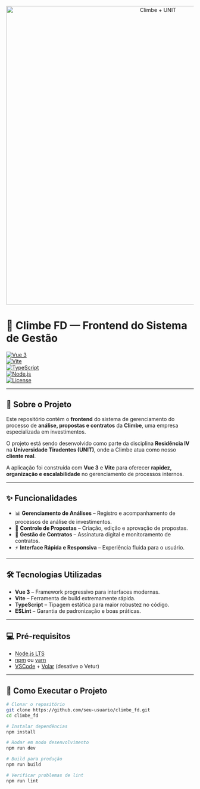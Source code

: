 <p align="center">
  <img src="public/img/climbe-logo.png" alt="Climbe + UNIT" width="800">
</p>

# 🌄 Climbe FD — Frontend do Sistema de Gestão  

[![Vue 3](https://img.shields.io/badge/Vue-3-42b883?logo=vue.js&logoColor=white)](https://vuejs.org/)  
[![Vite](https://img.shields.io/badge/Vite-frontend%20build-646CFF?logo=vite&logoColor=white)](https://vite.dev/)  
[![TypeScript](https://img.shields.io/badge/TypeScript-typed-blue?logo=typescript&logoColor=white)](https://www.typescriptlang.org/)  
[![Node.js](https://img.shields.io/badge/Node.js-LTS-43853D?logo=node.js&logoColor=white)](https://nodejs.org/)  
[![License](https://img.shields.io/badge/license-proprietary-red)](#)  

---

## 📖 Sobre o Projeto  

Este repositório contém o **frontend** do sistema de gerenciamento do processo de **análise, propostas e contratos** da **Climbe**, uma empresa especializada em investimentos.  

O projeto está sendo desenvolvido como parte da disciplina **Residência IV** na **Universidade Tiradentes (UNIT)**, onde a Climbe atua como nosso **cliente real**.  

A aplicação foi construída com **Vue 3** e **Vite** para oferecer **rapidez, organização e escalabilidade** no gerenciamento de processos internos.  

---

## ✨ Funcionalidades  

- 📊 **Gerenciamento de Análises** – Registro e acompanhamento de processos de análise de investimentos.  
- 📑 **Controle de Propostas** – Criação, edição e aprovação de propostas.  
- 📃 **Gestão de Contratos** – Assinatura digital e monitoramento de contratos.  
- ⚡ **Interface Rápida e Responsiva** – Experiência fluida para o usuário.  

---

## 🛠️ Tecnologias Utilizadas  

- **Vue 3** – Framework progressivo para interfaces modernas.  
- **Vite** – Ferramenta de build extremamente rápida.  
- **TypeScript** – Tipagem estática para maior robustez no código.  
- **ESLint** – Garantia de padronização e boas práticas.  

---

## 💻 Pré-requisitos  

- [Node.js LTS](https://nodejs.org/)  
- [npm](https://www.npmjs.com/) ou [yarn](https://yarnpkg.com/)  
- [VSCode](https://code.visualstudio.com/) + [Volar](https://marketplace.visualstudio.com/items?itemName=Vue.volar) (desative o Vetur)  

---

## 🚀 Como Executar o Projeto  

```sh
# Clonar o repositório
git clone https://github.com/seu-usuario/climbe_fd.git
cd climbe_fd

# Instalar dependências
npm install

# Rodar em modo desenvolvimento
npm run dev

# Build para produção
npm run build

# Verificar problemas de lint
npm run lint
